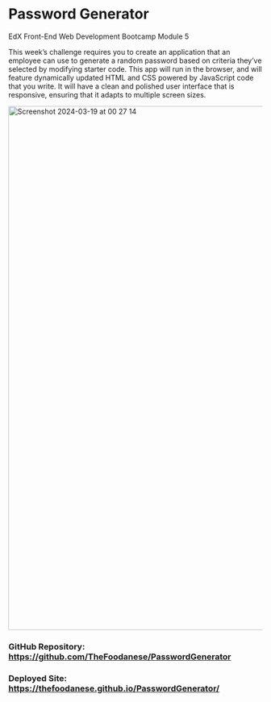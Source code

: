 # Password Generator
EdX Front-End Web Development Bootcamp Module 5

This week’s challenge requires you to create an application that an employee can use to generate a random password based on criteria they’ve selected by modifying starter code. This app will run in the browser, and will feature dynamically updated HTML and CSS powered by JavaScript code that you write. It will have a clean and polished user interface that is responsive, ensuring that it adapts to multiple screen sizes.



<img width="1040" alt="Screenshot 2024-03-19 at 00 27 14" src="https://github.com/TheFoodanese/PasswordGenerator/assets/152094029/930e114f-d360-4f95-9f4d-34f8b1c4fd1b">






### GitHub Repository: https://github.com/TheFoodanese/PasswordGenerator
### Deployed Site: https://thefoodanese.github.io/PasswordGenerator/ 
